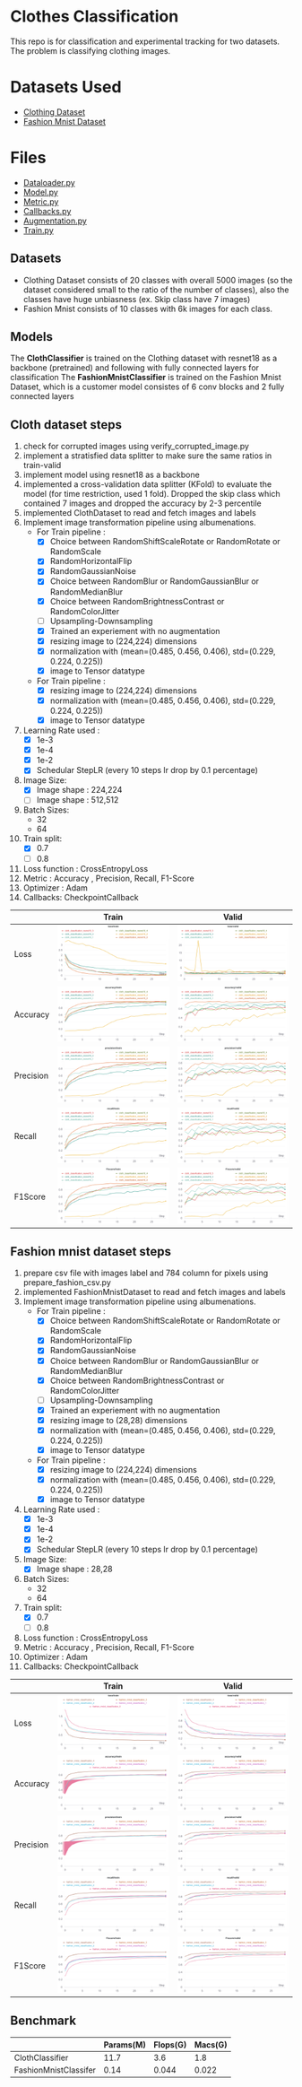 # Clothes Classification

This repo is for classification and experimental tracking for two datasets. The problem is classifying clothing images.

# Datasets Used
- [Clothing Dataset](https://github.com/alexeygrigorev/clothing-dataset)
- [Fashion Mnist Dataset](https://github.com/zalandoresearch/fashion-mnist)
# Files

- [Dataloader.py](./dataloader.py)
- [Model.py](./model.py)
- [Metric.py](./metric.py)
- [Callbacks.py](./callbacks.py)
- [Augmentation.py](./augmentation.py)
- [Train.py](./train.py)

##  Datasets
- Clothing Dataset consists of 20 classes with overall 5000 images (so the dataset considered small to the ratio of the number of classes), also the classes have huge unbiasness (ex. Skip class have 7 images)
- Fashion Mnist consists of 10 classes with 6k images for each class.

## Models
The **ClothClassifier** is trained on the Clothing dataset with resnet18 as a backbone (pretrained) and following with fully connected layers for classification 
The **FashionMnistClassifier** is trained on the Fashion Mnist Dataset, which is a customer model consistes of 6 conv blocks and 2 fully connected layers 


## Cloth dataset steps

 1. check for corrupted images using verify_corrupted_image.py
 2. implement a stratisfied data splitter to make sure the same ratios in train-valid
 3. implement model using resnet18 as a backbone 
 4. implemented a cross-validation data splitter (KFold) to evaluate the model (for time restriction, used 1 fold). Dropped the skip class which contained 7 images and dropped the accuracy by 2-3 percentile
 5. implemented ClothDataset to read and fetch images and labels
 6.  Implement image transformation pipeline using albumenations.
	 - For Train pipeline : 
		 - [X] Choice between RandomShiftScaleRotate or RandomRotate or RandomScale
		 - [X] RandomHorizontalFlip
		 - [X] RandomGaussianNoise
		 - [X] Choice between RandomBlur or RandomGaussianBlur or RandomMedianBlur
		 - [X] Choice between RandomBrightnessContrast or RandomColorJitter 
		 - [ ] Upsampling-Downsampling
		 - [X] Trained an experiement with no augmentation 
		 - [X] resizing image to (224,224) dimensions
		 - [X] normalization with (mean=(0.485, 0.456, 0.406), std=(0.229, 0.224, 0.225))
		 - [X] image to Tensor datatype
	 -  For Train pipeline : 
		 - [X] resizing image to (224,224) dimensions
		 - [X] normalization with (mean=(0.485, 0.456, 0.406), std=(0.229, 0.224, 0.225))
		 - [X] image to Tensor datatype
7.  Learning Rate used :
	- [X] 1e-3
	- [X] 1e-4
	- [X] 1e-2
	- [X] Schedular StepLR (every 10 steps lr drop by 0.1 percentage)
8. Image Size:
	- [X] Image shape : 224,224
	- [ ] Image shape : 512,512
9. Batch Sizes:
	- 32
	- 64
10. Train split:
	- [X] 0.7
	- [ ] 0.8 
11. Loss function : CrossEntropyLoss
12. Metric : Accuracy , Precision, Recall, F1-Score
13. Optimizer : Adam
14. Callbacks: CheckpointCallback

|         |Train                                       |Valid                                       |
|---------|--------------------------------------------|--------------------------------------------|
|Loss     |![Train_Loss](./media/train_loss_cd.png)    |![Valid_Loss](./media/valid_loss_cd.png)    | 
|Accuracy |![Train_Acc](./media/train_acc_cd.png)      |![Valid_Acc](./media/valid_acc_cd.png)      |
|Precision|![Train_prec](./media/train_prec_cd.png)    |![Valid_prec](./media/valid_prec_cd.png)    | 
|Recall   |![Train_recall](./media/train_recall_cd.png)|![Valid_recall](./media/valid_recall_cd.png)|
|F1Score  |![Train_f1](./media/train_f1_cd.png)        |![Valid_f1](./media/valid_f1_cd.png)        |

## Fashion mnist dataset steps

 1. prepare csv file with images label and 784 column for pixels using prepare_fashion_csv.py
 2. implemented FashionMnistDataset to read and fetch images and labels
 3.  Implement image transformation pipeline using albumenations.
	 - For Train pipeline : 
		 - [X] Choice between RandomShiftScaleRotate or RandomRotate or RandomScale
		 - [X] RandomHorizontalFlip
		 - [X] RandomGaussianNoise
		 - [X] Choice between RandomBlur or RandomGaussianBlur or RandomMedianBlur
		 - [X] Choice between RandomBrightnessContrast or RandomColorJitter 
		 - [ ] Upsampling-Downsampling
		 - [X] Trained an experiement with no augmentation 
		 - [X] resizing image to (28,28) dimensions
		 - [X] normalization with (mean=(0.485, 0.456, 0.406), std=(0.229, 0.224, 0.225))
		 - [X] image to Tensor datatype
	 -  For Train pipeline : 
		 - [X] resizing image to (224,224) dimensions
		 - [X] normalization with (mean=(0.485, 0.456, 0.406), std=(0.229, 0.224, 0.225))
		 - [X] image to Tensor datatype
4.  Learning Rate used :
	- [X] 1e-3
	- [X] 1e-4
	- [X] 1e-2
	- [X] Schedular StepLR (every 10 steps lr drop by 0.1 percentage)
5. Image Size:
	- [X] Image shape : 28,28
6. Batch Sizes:
	- 32
	- 64
7. Train split:
	- [X] 0.7
	- [ ] 0.8 
8. Loss function : CrossEntropyLoss
9. Metric : Accuracy , Precision, Recall, F1-Score
10. Optimizer : Adam
11. Callbacks: CheckpointCallback

|         |Train                                       |Valid                                       |
|---------|--------------------------------------------|--------------------------------------------|
|Loss     |![Train_Loss](./media/train_loss_fm.png)    |![Valid_Loss](./media/valid_loss_fm.png)    | 
|Accuracy |![Train_Acc](./media/train_acc_fm.png)      |![Valid_Acc](./media/valid_acc_fm.png)      |
|Precision|![Train_prec](./media/train_prec_fm.png)    |![Valid_prec](./media/valid_prec_fm.png)    | 
|Recall   |![Train_recall](./media/train_recall_fm.png)|![Valid_recall](./media/valid_recall_fm.png)|
|F1Score  |![Train_f1](./media/train_f1_fm.png)        |![Valid_f1](./media/valid_f1_fm.png)        |



## Benchmark


|                     |Params(M) |Flops(G)|Macs(G) |
|---------------------|----------|--------|--------|
|ClothClassifier      |11.7      |3.6     |1.8     |
|FashionMnistClassifer|0.14      |0.044   |0.022   |


